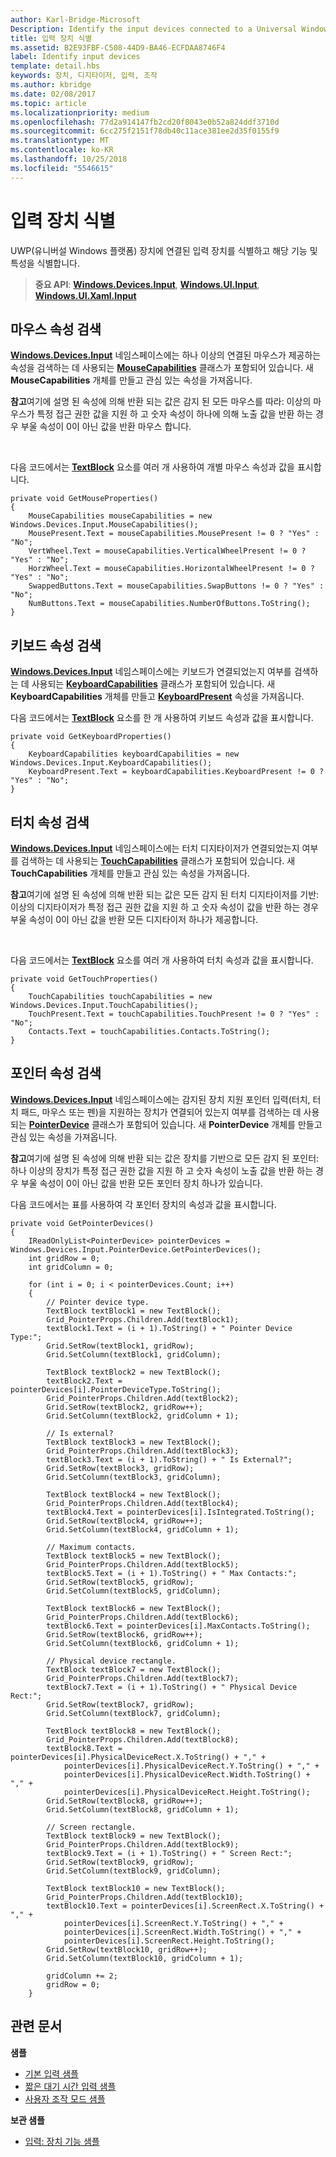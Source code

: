 ```yaml
---
author: Karl-Bridge-Microsoft
Description: Identify the input devices connected to a Universal Windows Platform (UWP) device and identify their capabilities and attributes.
title: 입력 장치 식별
ms.assetid: B2E93FBF-C508-44D9-BA46-ECFDAA8746F4
label: Identify input devices
template: detail.hbs
keywords: 장치, 디지타이저, 입력, 조작
ms.author: kbridge
ms.date: 02/08/2017
ms.topic: article
ms.localizationpriority: medium
ms.openlocfilehash: 77d2a914147fb2cd20f8043e0b52a824ddf3710d
ms.sourcegitcommit: 6cc275f2151f78db40c11ace381ee2d35f0155f9
ms.translationtype: MT
ms.contentlocale: ko-KR
ms.lasthandoff: 10/25/2018
ms.locfileid: "5546615"
---
```

# <a name="identify-input-devices"></a>입력 장치 식별


UWP(유니버설 Windows 플랫폼) 장치에 연결된 입력 장치를 식별하고 해당 기능 및 특성을 식별합니다.

> **중요 API**: [**Windows.Devices.Input**](https://msdn.microsoft.com/library/windows/apps/br225648), [**Windows.UI.Input**](https://msdn.microsoft.com/library/windows/apps/br208383), [**Windows.UI.Xaml.Input**](https://msdn.microsoft.com/library/windows/apps/br242084)

## <a name="retrieve-mouse-properties"></a>마우스 속성 검색


[**Windows.Devices.Input**](https://msdn.microsoft.com/library/windows/apps/br225648) 네임스페이스에는 하나 이상의 연결된 마우스가 제공하는 속성을 검색하는 데 사용되는 [**MouseCapabilities**](https://msdn.microsoft.com/library/windows/apps/br225626) 클래스가 포함되어 있습니다. 새 **MouseCapabilities** 개체를 만들고 관심 있는 속성을 가져옵니다.

**참고**여기에 설명 된 속성에 의해 반환 되는 값은 감지 된 모든 마우스를 따라: 이상의 마우스가 특정 접근 권한 값을 지원 하 고 숫자 속성이 하나에 의해 노출 값을 반환 하는 경우 부울 속성이 0이 아닌 값을 반환 마우스 합니다.

 

다음 코드에서는 [**TextBlock**](https://msdn.microsoft.com/library/windows/apps/br209652) 요소를 여러 개 사용하여 개별 마우스 속성과 값을 표시합니다.

```CSharp
private void GetMouseProperties()
{
    MouseCapabilities mouseCapabilities = new Windows.Devices.Input.MouseCapabilities();
    MousePresent.Text = mouseCapabilities.MousePresent != 0 ? "Yes" : "No";
    VertWheel.Text = mouseCapabilities.VerticalWheelPresent != 0 ? "Yes" : "No";
    HorzWheel.Text = mouseCapabilities.HorizontalWheelPresent != 0 ? "Yes" : "No";
    SwappedButtons.Text = mouseCapabilities.SwapButtons != 0 ? "Yes" : "No";
    NumButtons.Text = mouseCapabilities.NumberOfButtons.ToString();
}
```

## <a name="retrieve-keyboard-properties"></a>키보드 속성 검색


[**Windows.Devices.Input**](https://msdn.microsoft.com/library/windows/apps/br225648) 네임스페이스에는 키보드가 연결되었는지 여부를 검색하는 데 사용되는 [**KeyboardCapabilities**](https://msdn.microsoft.com/library/windows/apps/br225623) 클래스가 포함되어 있습니다. 새 **KeyboardCapabilities** 개체를 만들고 [**KeyboardPresent**](https://msdn.microsoft.com/library/windows/apps/br225625) 속성을 가져옵니다.

다음 코드에서는 [**TextBlock**](https://msdn.microsoft.com/library/windows/apps/br209652) 요소를 한 개 사용하여 키보드 속성과 값을 표시합니다.

```CSharp
private void GetKeyboardProperties()
{
    KeyboardCapabilities keyboardCapabilities = new Windows.Devices.Input.KeyboardCapabilities();
    KeyboardPresent.Text = keyboardCapabilities.KeyboardPresent != 0 ? "Yes" : "No";
}
```

## <a name="retrieve-touch-properties"></a>터치 속성 검색


[**Windows.Devices.Input**](https://msdn.microsoft.com/library/windows/apps/br225648) 네임스페이스에는 터치 디지타이저가 연결되었는지 여부를 검색하는 데 사용되는 [**TouchCapabilities**](https://msdn.microsoft.com/library/windows/apps/br225644) 클래스가 포함되어 있습니다. 새 **TouchCapabilities** 개체를 만들고 관심 있는 속성을 가져옵니다.

**참고**여기에 설명 된 속성에 의해 반환 되는 값은 모든 감지 된 터치 디지타이저를 기반: 이상의 디지타이저가 특정 접근 권한 값을 지원 하 고 숫자 속성이 값을 반환 하는 경우 부울 속성이 0이 아닌 값을 반환 모든 디지타이저 하나가 제공합니다.

 

다음 코드에서는 [**TextBlock**](https://msdn.microsoft.com/library/windows/apps/br209652) 요소를 여러 개 사용하여 터치 속성과 값을 표시합니다.

```CSharp
private void GetTouchProperties()
{
    TouchCapabilities touchCapabilities = new Windows.Devices.Input.TouchCapabilities();
    TouchPresent.Text = touchCapabilities.TouchPresent != 0 ? "Yes" : "No";
    Contacts.Text = touchCapabilities.Contacts.ToString();
}
```

## <a name="retrieve-pointer-properties"></a>포인터 속성 검색


[**Windows.Devices.Input**](https://msdn.microsoft.com/library/windows/apps/br225648) 네임스페이스에는 감지된 장치 지원 포인터 입력(터치, 터치 패드, 마우스 또는 펜)을 지원하는 장치가 연결되어 있는지 여부를 검색하는 데 사용되는 [**PointerDevice**](https://msdn.microsoft.com/library/windows/apps/br225633) 클래스가 포함되어 있습니다. 새 **PointerDevice** 개체를 만들고 관심 있는 속성을 가져옵니다.

**참고**여기에 설명 된 속성에 의해 반환 되는 값은 장치를 기반으로 모든 감지 된 포인터: 하나 이상의 장치가 특정 접근 권한 값을 지원 하 고 숫자 속성이 노출 값을 반환 하는 경우 부울 속성이 0이 아닌 값을 반환 모든 포인터 장치 하나가 있습니다.

다음 코드에서는 표를 사용하여 각 포인터 장치의 속성과 값을 표시합니다.

```CSharp
private void GetPointerDevices()
{
    IReadOnlyList<PointerDevice> pointerDevices = Windows.Devices.Input.PointerDevice.GetPointerDevices();
    int gridRow = 0;
    int gridColumn = 0;

    for (int i = 0; i < pointerDevices.Count; i++)
    {
        // Pointer device type.
        TextBlock textBlock1 = new TextBlock();
        Grid_PointerProps.Children.Add(textBlock1);
        textBlock1.Text = (i + 1).ToString() + " Pointer Device Type:";
        Grid.SetRow(textBlock1, gridRow);
        Grid.SetColumn(textBlock1, gridColumn);

        TextBlock textBlock2 = new TextBlock();
        textBlock2.Text = pointerDevices[i].PointerDeviceType.ToString();
        Grid_PointerProps.Children.Add(textBlock2);
        Grid.SetRow(textBlock2, gridRow++);
        Grid.SetColumn(textBlock2, gridColumn + 1);

        // Is external?
        TextBlock textBlock3 = new TextBlock();
        Grid_PointerProps.Children.Add(textBlock3);
        textBlock3.Text = (i + 1).ToString() + " Is External?";
        Grid.SetRow(textBlock3, gridRow);
        Grid.SetColumn(textBlock3, gridColumn);

        TextBlock textBlock4 = new TextBlock();
        Grid_PointerProps.Children.Add(textBlock4);
        textBlock4.Text = pointerDevices[i].IsIntegrated.ToString();
        Grid.SetRow(textBlock4, gridRow++);
        Grid.SetColumn(textBlock4, gridColumn + 1);

        // Maximum contacts.
        TextBlock textBlock5 = new TextBlock();
        Grid_PointerProps.Children.Add(textBlock5);
        textBlock5.Text = (i + 1).ToString() + " Max Contacts:";
        Grid.SetRow(textBlock5, gridRow);
        Grid.SetColumn(textBlock5, gridColumn);

        TextBlock textBlock6 = new TextBlock();
        Grid_PointerProps.Children.Add(textBlock6);
        textBlock6.Text = pointerDevices[i].MaxContacts.ToString();
        Grid.SetRow(textBlock6, gridRow++);
        Grid.SetColumn(textBlock6, gridColumn + 1);

        // Physical device rectangle.
        TextBlock textBlock7 = new TextBlock();
        Grid_PointerProps.Children.Add(textBlock7);
        textBlock7.Text = (i + 1).ToString() + " Physical Device Rect:";
        Grid.SetRow(textBlock7, gridRow);
        Grid.SetColumn(textBlock7, gridColumn);

        TextBlock textBlock8 = new TextBlock();
        Grid_PointerProps.Children.Add(textBlock8);
        textBlock8.Text = pointerDevices[i].PhysicalDeviceRect.X.ToString() + "," +
            pointerDevices[i].PhysicalDeviceRect.Y.ToString() + "," +
            pointerDevices[i].PhysicalDeviceRect.Width.ToString() + "," +
            pointerDevices[i].PhysicalDeviceRect.Height.ToString();
        Grid.SetRow(textBlock8, gridRow++);
        Grid.SetColumn(textBlock8, gridColumn + 1);

        // Screen rectangle.
        TextBlock textBlock9 = new TextBlock();
        Grid_PointerProps.Children.Add(textBlock9);
        textBlock9.Text = (i + 1).ToString() + " Screen Rect:";
        Grid.SetRow(textBlock9, gridRow);
        Grid.SetColumn(textBlock9, gridColumn);

        TextBlock textBlock10 = new TextBlock();
        Grid_PointerProps.Children.Add(textBlock10);
        textBlock10.Text = pointerDevices[i].ScreenRect.X.ToString() + "," +
            pointerDevices[i].ScreenRect.Y.ToString() + "," +
            pointerDevices[i].ScreenRect.Width.ToString() + "," +
            pointerDevices[i].ScreenRect.Height.ToString();
        Grid.SetRow(textBlock10, gridRow++);
        Grid.SetColumn(textBlock10, gridColumn + 1);

        gridColumn += 2;
        gridRow = 0;
    }
```

## <a name="related-articles"></a>관련 문서


**샘플**
* [기본 입력 샘플](http://go.microsoft.com/fwlink/p/?LinkID=620302)
* [짧은 대기 시간 입력 샘플](http://go.microsoft.com/fwlink/p/?LinkID=620304)
* [사용자 조작 모드 샘플](http://go.microsoft.com/fwlink/p/?LinkID=619894)

**보관 샘플**
* [입력: 장치 기능 샘플](http://go.microsoft.com/fwlink/p/?linkid=231530)
 

 




